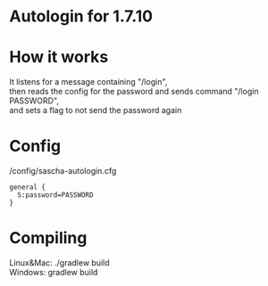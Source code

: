 # Autologin for 1.7.10

# How it works
It listens for a message containing "/login",<br> then reads the config for the password and sends command "/login PASSWORD", <br>and sets a flag to not send the password again

# Config
/config/sascha-autologin.cfg

```
general {
  S:password=PASSWORD
}
```

# Compiling
Linux&Mac: ./gradlew build <br>
Windows: gradlew build
